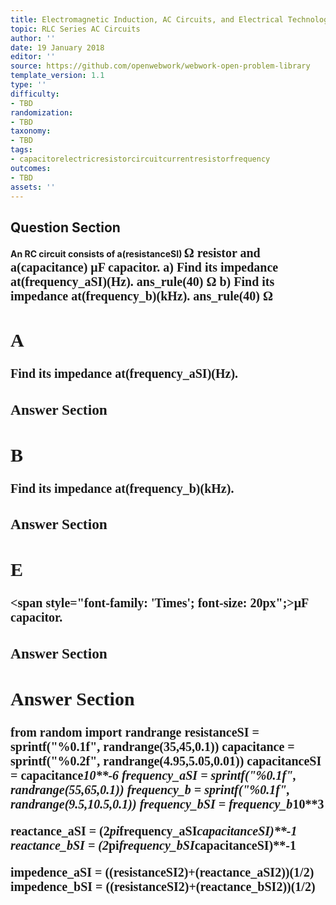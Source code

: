 ```yaml
---
title: Electromagnetic Induction, AC Circuits, and Electrical Technologies
topic: RLC Series AC Circuits
author: ''
date: 19 January 2018
editor: ''
source: https://github.com/openwebwork/webwork-open-problem-library
template_version: 1.1
type: ''
difficulty:
- TBD
randomization:
- TBD
taxonomy:
- TBD
tags:
- capacitorelectricresistorcircuitcurrentresistorfrequency
outcomes:
- TBD
assets: ''
---
```


## Question Section 

<b>
An RC circuit consists of a(resistanceSI) <span style="font-family: 'Times'; font-size: 20px";>&Omega;<span> resistor and a(capacitance) <span style="font-family: 'Times'; font-size: 20px";>&mu;F<span> capacitor.
a) Find its impedance at(frequency_aSI)(Hz).
ans_rule(40) <span style="font-family: 'Times'; font-size: 20px";>&Omega;<span>
b) Find its impedance at(frequency_b)(kHz).
ans_rule(40) <span style="font-family: 'Times'; font-size: 20px";>&Omega;<span>

## A
Find its impedance at(frequency_aSI)(Hz).
### Answer Section
## B
Find its impedance at(frequency_b)(kHz).
### Answer Section
## E
<span style="font-family: 'Times'; font-size: 20px";>&mu;F<span> capacitor.
### Answer Section


## Answer Section

from random import randrange
resistanceSI = sprintf("%0.1f", randrange(35,45,0.1))
capacitance = sprintf("%0.2f", randrange(4.95,5.05,0.01))
capacitanceSI = capacitance*10**-6
frequency_aSI = sprintf("%0.1f", randrange(55,65,0.1))
frequency_b = sprintf("%0.1f", randrange(9.5,10.5,0.1))
frequency_bSI = frequency_b*10**3

reactance_aSI = (2*pi*frequency_aSI*capacitanceSI)**-1
reactance_bSI = (2*pi*frequency_bSI*capacitanceSI)**-1

impedence_aSI = ((resistanceSI**2)+(reactance_aSI**2))**(1/2)
impedence_bSI = ((resistanceSI**2)+(reactance_bSI**2))**(1/2)